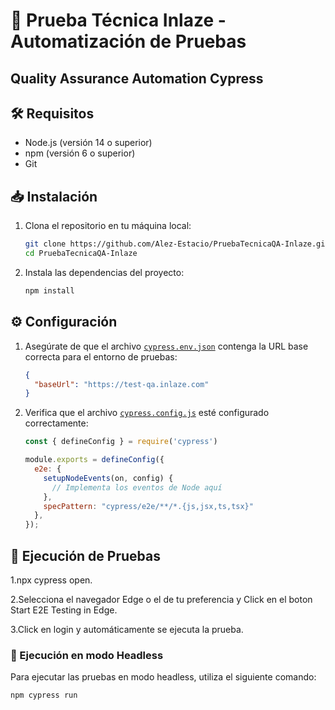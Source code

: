 # 🚀 Prueba Técnica Inlaze - Automatización de Pruebas

## Quality Assurance Automation Cypress

## 🛠️ Requisitos

- Node.js (versión 14 o superior)
- npm (versión 6 o superior)
- Git

## 📥 Instalación

1. Clona el repositorio en tu máquina local:
    ```sh
    git clone https://github.com/Alez-Estacio/PruebaTecnicaQA-Inlaze.git
    cd PruebaTecnicaQA-Inlaze

    ```

2. Instala las dependencias del proyecto:
    ```sh
    npm install
    ```

## ⚙️ Configuración

1. Asegúrate de que el archivo [`cypress.env.json`](cypress.env.json ) contenga la URL base correcta para el entorno de pruebas:
    ```json
    {
      "baseUrl": "https://test-qa.inlaze.com"
    }
    ```

2. Verifica que el archivo [`cypress.config.js`](cypress.config.js ) esté configurado correctamente:
    ```js
    const { defineConfig } = require('cypress')

    module.exports = defineConfig({
      e2e: {
        setupNodeEvents(on, config) {
          // Implementa los eventos de Node aquí
        },
        specPattern: "cypress/e2e/**/*.{js,jsx,ts,tsx}"
      },
    });
    ```

## 🧪 Ejecución de Pruebas
1.npx cypress open.

2.Selecciona el navegador Edge o el de tu preferencia y Click en el boton Start E2E Testing in Edge.

3.Click en login y automáticamente se ejecuta la prueba.

### 🏃 Ejecución en modo Headless

Para ejecutar las pruebas en modo headless, utiliza el siguiente comando:
```sh
npm cypress run 
